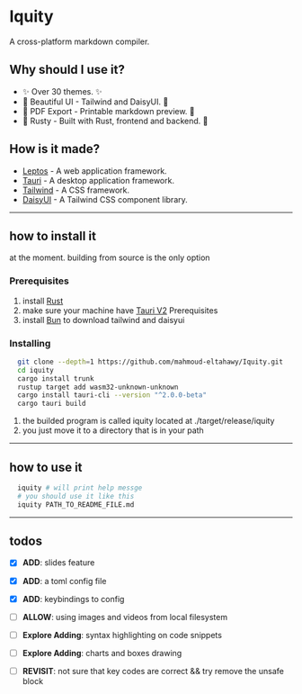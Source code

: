 # Iquity
A cross-platform markdown compiler.

## Why should I use it?
- ✨ Over 30 themes. ✨
- 🦋 Beautiful UI - Tailwind and DaisyUI. 🦋
- 📂 PDF Export - Printable markdown preview. 📂
- 🦀 Rusty - Built with Rust, frontend and backend. 🦀

## How is it made?
- [Leptos](https://www.leptos.dev) - A web application framework.
- [Tauri](https://www.tauri.app) - A desktop application framework.
- [Tailwind](https://www.tailwindcss.com) - A CSS framework.
- [DaisyUI](https://www.daisyui.com) - A Tailwind CSS component library.

---

## how to install it
at the moment. building from source is the only option

### Prerequisites
1. install [Rust](https://www.rust-lang.org/)
2. make sure your machine have [Tauri V2](https://v2.tauri.app/start/prerequisites/) Prerequisites
4. install [Bun](https://bun.sh/) to download tailwind and daisyui

### Installing
```bash
  git clone --depth=1 https://github.com/mahmoud-eltahawy/Iquity.git
  cd iquity
  cargo install trunk
  rustup target add wasm32-unknown-unknown
  cargo install tauri-cli --version "^2.0.0-beta"
  cargo tauri build
```
1. the builded program is called iquity located at ./target/release/iquity
1. you just move it to a directory that is in your path

---

## how to use it
```bash
  iquity # will print help messge
  # you should use it like this
  iquity PATH_TO_README_FILE.md
```
--- 

## todos
- [X] **ADD**: slides feature
- [X] **ADD**: a toml config file
- [X] **ADD**: keybindings to config
- [ ] **ALLOW**: using images and videos from local filesystem
- [ ] **Explore Adding**: syntax highlighting on code snippets
- [ ] **Explore Adding**: charts and boxes drawing
- [ ] **REVISIT**: not sure that key codes are correct && try remove the unsafe block



